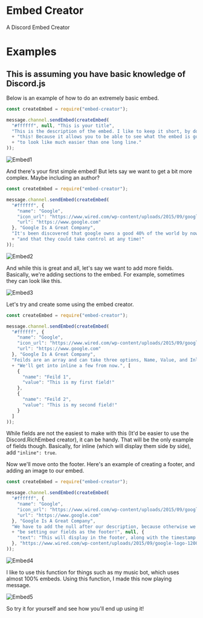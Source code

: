 # Embed Creator
A Discord Embed Creator

# Examples
## This is assuming you have basic knowledge of Discord.js

Below is an example of how to do an extremely basic embed.
```javascript
const createEmbed = require("embed-creator");

message.channel.sendEmbed(createEmbed(
  "#ffffff", null, "This is your title",
  "This is the description of the embed. I like to keep it short, by doing "
  + "this! Because it allows you to be able to see what the embed is going "
  + "to look like much easier than one long line."
));
```
![Embed1](https://www.visual-fire.com/uploader/Images/Fire/j2ihi.png)

And there's your first simple embed! But lets say we want to get a bit more complex. Maybe including an author?
```javascript
const createEmbed = require("embed-creator");

message.channel.sendEmbed(createEmbed(
  "#ffffff", {
    "name": "Google",
    "icon_url": "https://www.wired.com/wp-content/uploads/2015/09/google-logo-1200x630.jpg",
    "url": "https://www.google.com"
  }, "Google Is A Great Company",
  "It's been discovered that google owns a good 40% of the world by now "
  + "and that they could take control at any time!"
));
```
![Embed2](https://www.visual-fire.com/uploader/Images/Fire/aku4t.png)

And while this is great and all, let's say we want to add more fields. Basically, we're adding sections to the embed. For example, sometimes they can look like this.

![Embed3](https://www.visual-fire.com/uploader/Images/Fire/whnu0.png)

Let's try and create some using the embed creator.
```javascript
const createEmbed = require("embed-creator");

message.channel.sendEmbed(createEmbed(
  "#ffffff", {
    "name": "Google",
    "icon_url": "https://www.wired.com/wp-content/uploads/2015/09/google-logo-1200x630.jpg",
    "url": "https://www.google.com"
  }, "Google Is A Great Company",
  "Feilds are an array and can take three options, Name, Value, and Inline. "
  + "We'll get into inline a few from now.", [
    {
      "name": "Feild 1",
      "value": "This is my first field!"
    },
    {
      "name": "Feild 2",
      "value": "This is my second field!"
    }
  ]
));
```

While fields are not the easiest to make with this (It'd be easier to use the Discord.RichEmbed creator), it can be handy. That will be the only example of fields though. Basically, for inline (which will display them side by side), add `"inline": true`.

Now we'll move onto the footer. Here's an example of creating a footer, and adding an image to our embed.

```javascript
const createEmbed = require("embed-creator");

message.channel.sendEmbed(createEmbed(
  "#ffffff", {
    "name": "Google",
    "icon_url": "https://www.wired.com/wp-content/uploads/2015/09/google-logo-1200x630.jpg",
    "url": "https://www.google.com"
  }, "Google Is A Great Company",
  "We have to add the null after our description, because otherwise we'd "
  + "be setting our fields as the footer!", null, {
    "text": "This will display in the footer, along with the timestamp."
  }, "https://www.wired.com/wp-content/uploads/2015/09/google-logo-1200x630.jpg"
));
```
![Embed4](https://www.visual-fire.com/uploader/Images/Fire/9uhlv.png)

I like to use this function for things such as my music bot, which uses almost 100% embeds. Using this function, I made this now playing message.

![Embed5](https://www.visual-fire.com/uploader/Images/Fire/u5936.png)

So try it for yourself and see how you'll end up using it!
